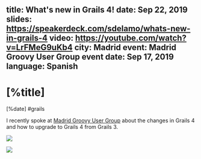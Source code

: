 title: What's new in Grails 4!
date: Sep 22, 2019
slides: https://speakerdeck.com/sdelamo/whats-new-in-grails-4
video: https://youtube.com/watch?v=LrFMeG9uKb4
city: Madrid
event: Madrid Groovy User Group
event date: Sep 17, 2019 
language: Spanish
---

# [%title]

[%date] #grails

I recently spoke at [Madrid Groovy User Group](https://madridgug.com) about the changes in Grails 4 and how to upgrade to Grails 4 from Grails 3. 

![](/7B593376-0275-4A11-98DE-9B07813865F4.jpeg")

![](/BCC55FBC-4515-4041-9526-6CBC2D6A7AB8.jpeg)


